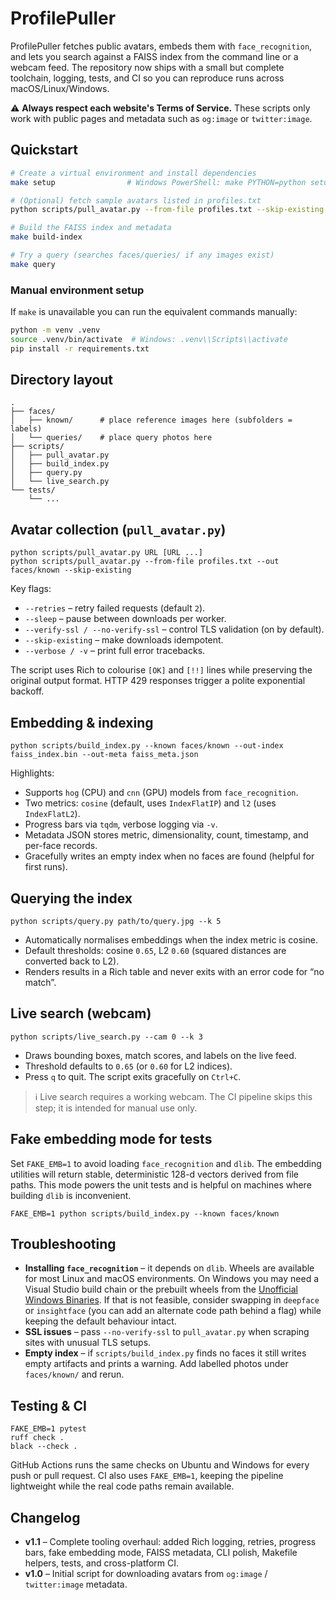 # ProfilePuller

ProfilePuller fetches public avatars, embeds them with `face_recognition`, and lets you search
against a FAISS index from the command line or a webcam feed. The repository now ships with a
small but complete toolchain, logging, tests, and CI so you can reproduce runs across
macOS/Linux/Windows.

⚠️ **Always respect each website's Terms of Service.** These scripts only work with public pages
and metadata such as `og:image` or `twitter:image`.

## Quickstart

```bash
# Create a virtual environment and install dependencies
make setup                # Windows PowerShell: make PYTHON=python setup

# (Optional) fetch sample avatars listed in profiles.txt
python scripts/pull_avatar.py --from-file profiles.txt --skip-existing

# Build the FAISS index and metadata
make build-index

# Try a query (searches faces/queries/ if any images exist)
make query
```

### Manual environment setup

If `make` is unavailable you can run the equivalent commands manually:

```bash
python -m venv .venv
source .venv/bin/activate  # Windows: .venv\\Scripts\\activate
pip install -r requirements.txt
```

## Directory layout

```
.
├── faces/
│   ├── known/      # place reference images here (subfolders = labels)
│   └── queries/    # place query photos here
├── scripts/
│   ├── pull_avatar.py
│   ├── build_index.py
│   ├── query.py
│   └── live_search.py
└── tests/
    └── ...
```

## Avatar collection (`pull_avatar.py`)

```
python scripts/pull_avatar.py URL [URL ...]
python scripts/pull_avatar.py --from-file profiles.txt --out faces/known --skip-existing
```

Key flags:

- `--retries` – retry failed requests (default `2`).
- `--sleep` – pause between downloads per worker.
- `--verify-ssl / --no-verify-ssl` – control TLS validation (on by default).
- `--skip-existing` – make downloads idempotent.
- `--verbose / -v` – print full error tracebacks.

The script uses Rich to colourise `[OK]` and `[!!]` lines while preserving the original output
format. HTTP 429 responses trigger a polite exponential backoff.

## Embedding & indexing

```
python scripts/build_index.py --known faces/known --out-index faiss_index.bin --out-meta faiss_meta.json
```

Highlights:

- Supports `hog` (CPU) and `cnn` (GPU) models from `face_recognition`.
- Two metrics: `cosine` (default, uses `IndexFlatIP`) and `l2` (uses `IndexFlatL2`).
- Progress bars via `tqdm`, verbose logging via `-v`.
- Metadata JSON stores metric, dimensionality, count, timestamp, and per-face records.
- Gracefully writes an empty index when no faces are found (helpful for first runs).

## Querying the index

```
python scripts/query.py path/to/query.jpg --k 5
```

- Automatically normalises embeddings when the index metric is cosine.
- Default thresholds: cosine `0.65`, L2 `0.60` (squared distances are converted back to L2).
- Renders results in a Rich table and never exits with an error code for “no match”.

## Live search (webcam)

```
python scripts/live_search.py --cam 0 --k 3
```

- Draws bounding boxes, match scores, and labels on the live feed.
- Threshold defaults to `0.65` (or `0.60` for L2 indices).
- Press `q` to quit. The script exits gracefully on `Ctrl+C`.

> ℹ️ Live search requires a working webcam. The CI pipeline skips this step; it is intended for
> manual use only.

## Fake embedding mode for tests

Set `FAKE_EMB=1` to avoid loading `face_recognition` and `dlib`. The embedding utilities will return
stable, deterministic 128-d vectors derived from file paths. This mode powers the unit tests and is
helpful on machines where building `dlib` is inconvenient.

```
FAKE_EMB=1 python scripts/build_index.py --known faces/known
```

## Troubleshooting

- **Installing `face_recognition`** – it depends on `dlib`. Wheels are available for most Linux and
  macOS environments. On Windows you may need a Visual Studio build chain or the prebuilt wheels
  from the [Unofficial Windows Binaries](https://www.lfd.uci.edu/~gohlke/pythonlibs/#dlib). If that
  is not feasible, consider swapping in `deepface` or `insightface` (you can add an alternate code
  path behind a flag) while keeping the default behaviour intact.
- **SSL issues** – pass `--no-verify-ssl` to `pull_avatar.py` when scraping sites with unusual TLS
  setups.
- **Empty index** – if `scripts/build_index.py` finds no faces it still writes empty artifacts and
  prints a warning. Add labelled photos under `faces/known/` and rerun.

## Testing & CI

```
FAKE_EMB=1 pytest
ruff check .
black --check .
```

GitHub Actions runs the same checks on Ubuntu and Windows for every push or pull request. CI also
uses `FAKE_EMB=1`, keeping the pipeline lightweight while the real code paths remain available.

## Changelog

- **v1.1** – Complete tooling overhaul: added Rich logging, retries, progress bars, fake embedding
  mode, FAISS metadata, CLI polish, Makefile helpers, tests, and cross-platform CI.
- **v1.0** – Initial script for downloading avatars from `og:image` / `twitter:image` metadata.
